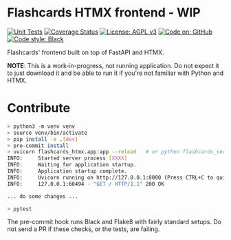 # Flashcards HTMX frontend - WIP

[![Unit Tests](https://github.com/ebisu-flashcards/flashcards-htmx/actions/workflows/tests.yml/badge.svg)](https://github.com/ebisu-flashcards/flashcards-htmx/actions/workflows/tests.yml)  [![Coverage Status](https://coveralls.io/repos/github/ebisu-flashcards/flashcards-htmx/badge.svg)](https://coveralls.io/github/ebisu-flashcards/flashcards-htmx)   [![License: AGPL v3](https://img.shields.io/badge/License-AGPLv3-blue.svg)](https://www.gnu.org/licenses/agpl-3.0)   [![Code on: GitHub](https://img.shields.io/badge/Code%20on-GitHub-blueviolet)](https://github.com/ebisu-flashcards/flashcards-server)    [![Code style: Black](https://img.shields.io/badge/code%20style-black-000000.svg)](https://github.com/psf/black)

Flashcards' frontend built on top of FastAPI and HTMX.

**NOTE**: This is a work-in-progress, not running application. 
Do not expect it to just download it and be able to run it if you're not
familiar with Python and HTMX.


# Contribute

```bash
> python3 -m venv venv
> source venv/bin/activate
> pip install -e .[dev]
> pre-commit install
> uvicorn flashcards_htmx.app:app --reload   # or python flashcards_server/main.py
INFO:     Started server process [XXXX]
INFO:     Waiting for application startup.
INFO:     Application startup complete.
INFO:     Uvicorn running on http://127.0.0.1:8000 (Press CTRL+C to quit)
INFO:     127.0.0.1:60494 - "GET / HTTP/1.1" 200 OK

... do some changes ...

> pytest
```
The pre-commit hook runs Black and Flake8 with fairly standard setups. Do not send a PR if these checks, or the tests, are failing.
